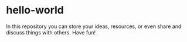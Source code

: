 # hello-world
In this repository you can store your ideas, resources, or even share and discuss things with others. Have fun!
